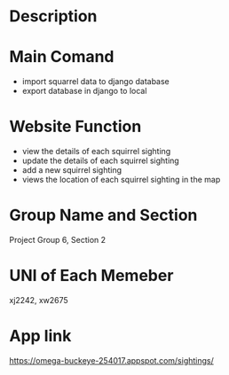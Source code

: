 # Description

# Main Comand
- import squarrel data to django database
- export database in django to local 

# Website Function
- view the details of each squirrel sighting
- update the details of each squirrel sighting
- add a new squirrel sighting
- views the location of each squirrel sighting in the map

# Group Name and Section
Project Group 6, Section 2
# UNI of Each Memeber
xj2242, xw2675
# App link
https://omega-buckeye-254017.appspot.com/sightings/

